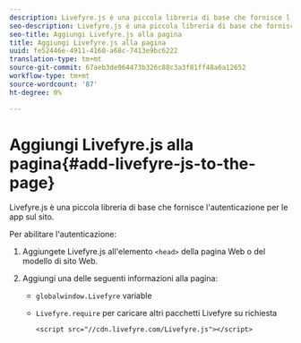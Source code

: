 ```yaml
---
description: Livefyre.js è una piccola libreria di base che fornisce l'autenticazione per le app sul sito.
seo-description: Livefyre.js è una piccola libreria di base che fornisce l'autenticazione per le app sul sito.
seo-title: Aggiungi Livefyre.js alla pagina
title: Aggiungi Livefyre.js alla pagina
uuid: fe52446e-4911-4160-a68c-7413e9bc6222
translation-type: tm+mt
source-git-commit: 67aeb3de964473b326c88c3a3f81ff48a6a12652
workflow-type: tm+mt
source-wordcount: '87'
ht-degree: 0%

---
```



# Aggiungi Livefyre.js alla pagina{#add-livefyre-js-to-the-page}

Livefyre.js è una piccola libreria di base che fornisce l&#39;autenticazione per le app sul sito.

Per abilitare l&#39;autenticazione:

1. Aggiungete Livefyre.js all&#39;elemento `<head>` della pagina Web o del modello di sito Web.
1. Aggiungi una delle seguenti informazioni alla pagina:

   * `globalwindow.Livefyre` variable
   * `Livefyre.require` per caricare altri pacchetti Livefyre su richiesta

      ```
      <script src="//cdn.livefyre.com/Livefyre.js"></script>
      ```

